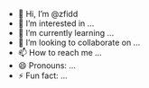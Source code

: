 - 👋 Hi, I’m @zfidd
- 👀 I’m interested in ...
- 🌱 I’m currently learning ...
- 💞️ I’m looking to collaborate on ...
- 📫 How to reach me ...
- 😄 Pronouns: ...
- ⚡ Fun fact: ...

<!---
zfidd/zfidd is a ✨ special ✨ repository because its `README.md` (this file) appears on your GitHub profile.
You can click the Preview link to take a look at your changes.
--->
